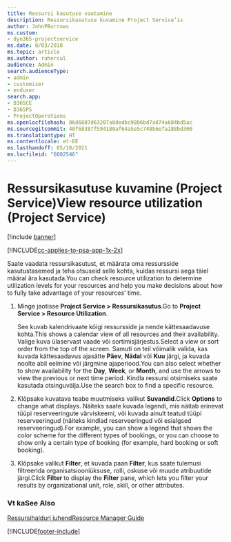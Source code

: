 ```yaml
---
title: Ressursi kasutuse vaatamine
description: Ressursikasutuse kuvamine Project Service’is
author: JohnPBurrows
ms.custom:
- dyn365-projectservice
ms.date: 8/03/2018
ms.topic: article
ms.author: ruhercul
audience: Admin
search.audienceType:
- admin
- customizer
- enduser
search.app:
- D365CE
- D365PS
- ProjectOperations
ms.openlocfilehash: 06d6807d63207a0dedbc98b6bd7a874a684bd5ac
ms.sourcegitcommit: 40f68387f594180af64a5e5c748b6efa188bd300
ms.translationtype: HT
ms.contentlocale: et-EE
ms.lasthandoff: 05/10/2021
ms.locfileid: "6002546"
---
```

# <a name="view-resource-utilization-project-service"></a><span data-ttu-id="4bf4d-103">Ressursikasutuse kuvamine (Project Service)</span><span class="sxs-lookup"><span data-stu-id="4bf4d-103">View resource utilization (Project Service)</span></span>

[!include [banner](../includes/psa-now-project-operations.md)]

[!INCLUDE[cc-applies-to-psa-app-1x-2x](../includes/cc-applies-to-psa-app-1x-2x.md)]

<span data-ttu-id="4bf4d-104">Saate vaadata ressursikasutust, et määrata oma ressursside kasutustasemed ja teha otsuseid selle kohta, kuidas ressursi aega täiel määral ära kasutada.</span><span class="sxs-lookup"><span data-stu-id="4bf4d-104">You can check resource utilization to determine utilization levels for your resources and help you make decisions about how to fully take advantage of your resources’ time.</span></span>  
  
1. <span data-ttu-id="4bf4d-105">Minge jaotisse **Project Service > Ressursikasutus**.</span><span class="sxs-lookup"><span data-stu-id="4bf4d-105">Go to **Project Service > Resource Utilization**.</span></span> 

     <span data-ttu-id="4bf4d-106">See kuvab kalendrivaate kõigi ressursside ja nende kättesaadavuse kohta.</span><span class="sxs-lookup"><span data-stu-id="4bf4d-106">This shows a calendar view of all resources and their availability.</span></span> <span data-ttu-id="4bf4d-107">Valige kuva ülaservast vaade või sortimisjärjestus.</span><span class="sxs-lookup"><span data-stu-id="4bf4d-107">Select a view or sort order from the top of the screen.</span></span> <span data-ttu-id="4bf4d-108">Samuti on teil võimalik valida, kas kuvada kättesaadavus ajasätte **Päev**, **Nädal** või **Kuu** järgi, ja kuvada noolte abil eelmine või järgmine ajaperiood.</span><span class="sxs-lookup"><span data-stu-id="4bf4d-108">You can also select whether to show availability for the **Day**, **Week**, or **Month**, and use the arrows to view the previous or next time period.</span></span> <span data-ttu-id="4bf4d-109">Kindla ressursi otsimiseks saate kasutada otsinguvälja.</span><span class="sxs-lookup"><span data-stu-id="4bf4d-109">Use the search box to find a specific resource.</span></span>      
  
2. <span data-ttu-id="4bf4d-110">Klõpsake kuvatava teabe muutmiseks valikut **Suvandid**.</span><span class="sxs-lookup"><span data-stu-id="4bf4d-110">Click **Options** to change what displays.</span></span> <span data-ttu-id="4bf4d-111">Näiteks saate kuvada legendi, mis näitab erinevat tüüpi reserveeringute värviskeemi, või kuvada ainult teatud tüüpi reserveeringud (näiteks kindlad reserveeringud või esialgsed reserveeringud).</span><span class="sxs-lookup"><span data-stu-id="4bf4d-111">For example, you can show a legend that shows the color scheme for the different types of bookings, or you can choose to show only a certain type of booking (for example, hard booking or soft booking).</span></span>  

3. <span data-ttu-id="4bf4d-112">Klõpsake valikut **Filter**, et kuvada paan **Filter**, kus saate tulemusi filtreerida organisatsiooniüksuse, rolli, oskuse või muude atribuutide järgi.</span><span class="sxs-lookup"><span data-stu-id="4bf4d-112">Click **Filter** to display the **Filter** pane, which lets you filter your results by organizational unit, role, skill, or other attributes.</span></span>  
  
### <a name="see-also"></a><span data-ttu-id="4bf4d-113">Vt ka</span><span class="sxs-lookup"><span data-stu-id="4bf4d-113">See Also</span></span>  
 [<span data-ttu-id="4bf4d-114">Ressursihalduri juhend</span><span class="sxs-lookup"><span data-stu-id="4bf4d-114">Resource Manager Guide</span></span>](../psa/resource-manager-guide.md)


[!INCLUDE[footer-include](../includes/footer-banner.md)]